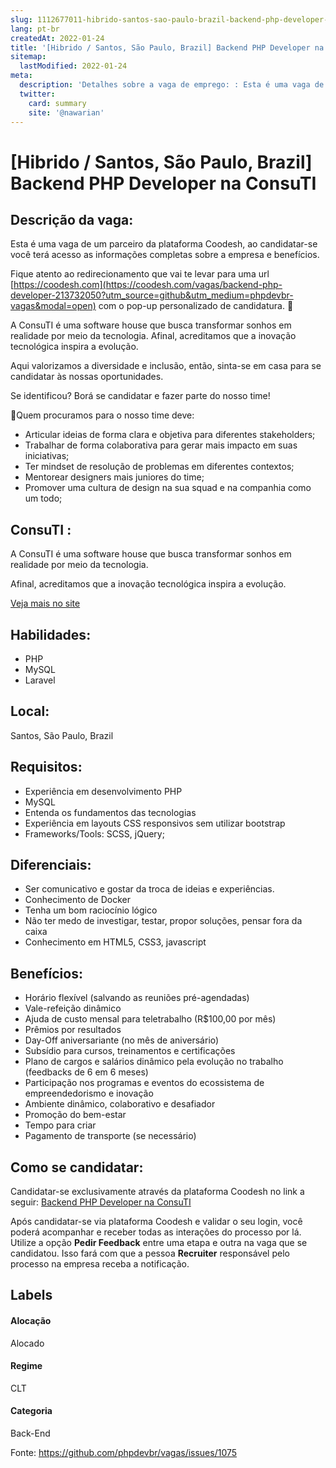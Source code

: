 ```yaml
---
slug: 1112677011-hibrido-santos-sao-paulo-brazil-backend-php-developer-na-consuti
lang: pt-br
createdAt: 2022-01-24
title: '[Hibrido / Santos, São Paulo, Brazil] Backend PHP Developer na ConsuTI  - Vaga de Emprego'
sitemap:
  lastModified: 2022-01-24
meta:
  description: 'Detalhes sobre a vaga de emprego: : Esta é uma vaga de um parceiro da plataforma Coodesh, ao candidatar-se você terá acesso as informações completas sobre a empresa e benefícios.  Fique atento ao redirecionamento que vai te levar para uma url [https://coodesh.com](https://coodesh.com/vagas/backend-php-developer-213732050?utm_source=github&utm_medium=phpdevbr-vagas&modal=open) com o pop-up personalizado de candidatura. 👋 <p>A ConsuTI é uma software house que busca transformar sonhos em realidade por meio da tecnologia. Afinal, acreditamos que a inovação tecnológica inspira a evolução.</p> <p>Aqui valorizamos a diversidade e inclusão, então, sinta-se em casa para se candidatar às nossas oportunidades.</p> <p>Se identificou? Borá se candidatar e fazer parte do nosso time!</p> <p>📌Quem procuramos para o nosso time deve:</p> <ul> <li>Articular ideias de forma clara e objetiva para diferentes stakeholders;</li> <li>Trabalhar de forma colaborativa para gerar mais impacto em suas iniciativas;</li> <li>Ter mindset de resolução de problemas em diferentes contextos;</li> <li>Mentorear designers mais juniores do time;</li> <li>Promover uma cultura de design na sua squad e na companhia como um todo;</li> </ul> <p></p>'
  twitter:
    card: summary
    site: '@nawarian'
---
```


# [Hibrido / Santos, São Paulo, Brazil] Backend PHP Developer na ConsuTI 

## Descrição da vaga: 
Esta é uma vaga de um parceiro da plataforma Coodesh, ao candidatar-se você terá acesso as informações completas sobre a empresa e benefícios.


Fique atento ao redirecionamento que vai te levar para uma url [https://coodesh.com](https://coodesh.com/vagas/backend-php-developer-213732050?utm_source=github&utm_medium=phpdevbr-vagas&modal=open) com o pop-up personalizado de candidatura. 👋
<p>A ConsuTI é uma software house que busca transformar sonhos em realidade por meio da tecnologia. Afinal, acreditamos que a inovação tecnológica inspira a evolução.</p>
<p>Aqui valorizamos a diversidade e inclusão, então, sinta-se em casa para se candidatar às nossas oportunidades.</p>
<p>Se identificou? Borá se candidatar e fazer parte do nosso time!</p>
<p>📌Quem procuramos para o nosso time deve:</p>
<ul>
<li>Articular ideias de forma clara e objetiva para diferentes stakeholders;</li>
<li>Trabalhar de forma colaborativa para gerar mais impacto em suas iniciativas;</li>
<li>Ter mindset de resolução de problemas em diferentes contextos;</li>
<li>Mentorear designers mais juniores do time;</li>
<li>Promover uma cultura de design na sua squad e na companhia como um todo;</li>
</ul>
<p></p>

## ConsuTI : 
 <p>A ConsuTI é uma software house que busca transformar sonhos em realidade por meio da tecnologia. </p><p>Afinal, acreditamos que a inovação tecnológica inspira a evolução.</p><a href='https://coodesh.com/empresas/consuti'>Veja mais no site</a>

 ## Habilidades: 
 - PHP 
- MySQL 
- Laravel
## Local: 
 Santos, São Paulo, Brazil
## Requisitos: 
 - Experiência em desenvolvimento PHP 
- MySQL 
- Entenda os fundamentos das tecnologias 
- Experiência em layouts CSS responsivos sem utilizar bootstrap 
- Frameworks/Tools: SCSS, jQuery;
## Diferenciais: 
 - Ser comunicativo e gostar da troca de ideias e experiências. 
- Conhecimento de Docker 
- Tenha um bom raciocínio lógico 
- Não ter medo de investigar, testar, propor soluções, pensar fora da caixa 
- Conhecimento em HTML5, CSS3, javascript
## Benefícios: 
 - Horário flexível (salvando as reuniões pré-agendadas) 
- Vale-refeição dinâmico  
- Ajuda de custo mensal para teletrabalho (R$100,00 por mês) 
- Prêmios por resultados 
- Day-Off aniversariante (no mês de aniversário) 
- Subsídio para cursos, treinamentos e certificações 
- Plano de cargos e salários dinâmico pela evolução no trabalho (feedbacks de 6 em 6 meses) 
- Participação nos programas e eventos do ecossistema de empreendedorismo e inovação 
- Ambiente dinâmico, colaborativo e desafiador 
- Promoção do bem-estar 
- Tempo para criar 
- Pagamento de transporte (se necessário)
## Como se candidatar:
Candidatar-se exclusivamente através da plataforma Coodesh no link a seguir: [Backend PHP Developer na ConsuTI ](https://coodesh.com/vagas/backend-php-developer-213732050?utm_source=github&utm_medium=phpdevbr-vagas&modal=open)


Após candidatar-se via plataforma Coodesh e validar o seu login, você poderá acompanhar e receber todas as interações do processo por lá. Utilize a opção **Pedir Feedback** entre uma etapa e outra na vaga que se candidatou. Isso fará com que a pessoa **Recruiter** responsável pelo processo na empresa receba a notificação.
## Labels
#### Alocação
Alocado
#### Regime
CLT
#### Categoria
Back-End

Fonte: https://github.com/phpdevbr/vagas/issues/1075
